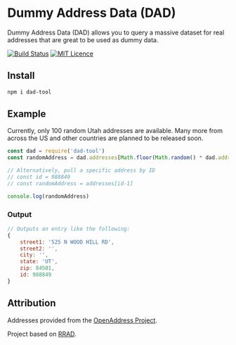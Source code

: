 # Dummy Address Data (DAD)

Dummy Address Data (DAD) allows you to query a massive dataset for real addresses that are great to be used as dummy data.

[![Build Status](https://travis-ci.org/justintime50/dad.svg?branch=master)](https://travis-ci.org/justintime50/dad)
[![MIT Licence](https://badges.frapsoft.com/os/mit/mit.svg?v=103)](https://opensource.org/licenses/mit-license.php)

## Install

```bash
npm i dad-tool
```

## Example

Currently, only 100 random Utah addresses are available. Many more from across the US and other countries are planned to be released soon.

```javascript
const dad = require('dad-tool')
const randomAddress = dad.addresses[Math.floor(Math.random() * dad.addresses.length)] 

// Alternatively, pull a specific address by ID
// const id = 988849
// const randomAddress = addresses[id-1]

console.log(randomAddress)
```

### Output
```javascript
// Outputs an entry like the following:
{
    street1: '525 N WOOD HILL RD',
    street2: '',
    city: '',
    state: 'UT',
    zip: 84501,
    id: 988849
}
```

## Attribution

Addresses provided from the [OpenAddress Project](https://openaddresses.io).

Project based on [RRAD](https://github.com/EthanRBrown/rrad).
